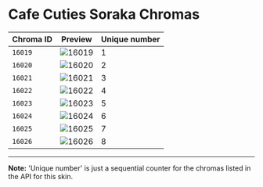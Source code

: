 # Cafe Cuties Soraka Chromas

| Chroma ID | Preview | Unique number |
|---|---|---|
| `16019` | ![16019](https://raw.communitydragon.org/latest/plugins/rcp-be-lol-game-data/global/default/v1/champion-chroma-images/16/16019.png) | 1 |
| `16020` | ![16020](https://raw.communitydragon.org/latest/plugins/rcp-be-lol-game-data/global/default/v1/champion-chroma-images/16/16020.png) | 2 |
| `16021` | ![16021](https://raw.communitydragon.org/latest/plugins/rcp-be-lol-game-data/global/default/v1/champion-chroma-images/16/16021.png) | 3 |
| `16022` | ![16022](https://raw.communitydragon.org/latest/plugins/rcp-be-lol-game-data/global/default/v1/champion-chroma-images/16/16022.png) | 4 |
| `16023` | ![16023](https://raw.communitydragon.org/latest/plugins/rcp-be-lol-game-data/global/default/v1/champion-chroma-images/16/16023.png) | 5 |
| `16024` | ![16024](https://raw.communitydragon.org/latest/plugins/rcp-be-lol-game-data/global/default/v1/champion-chroma-images/16/16024.png) | 6 |
| `16025` | ![16025](https://raw.communitydragon.org/latest/plugins/rcp-be-lol-game-data/global/default/v1/champion-chroma-images/16/16025.png) | 7 |
| `16026` | ![16026](https://raw.communitydragon.org/latest/plugins/rcp-be-lol-game-data/global/default/v1/champion-chroma-images/16/16026.png) | 8 |

---

**Note:** 'Unique number' is just a sequential counter for the chromas listed in the API for this skin.